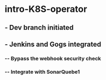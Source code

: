 # intro-K8S-operator


## - Dev branch initiated

## - Jenkins and Gogs integrated
### -- Bypass the webhook security check
### -- Integrate with SonarQuebe1
